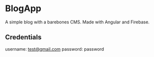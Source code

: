 # BlogApp

A simple blog with a barebones CMS. Made with Angular and Firebase.

## Credentials

username: test@gmail.com
password: password
